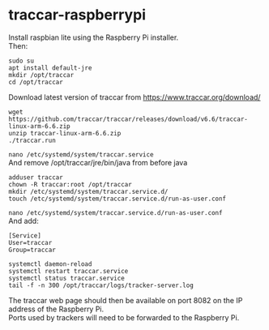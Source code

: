 # traccar-raspberrypi
Install raspbian lite using the Raspberry Pi installer.  
Then:

```
sudo su
apt install default-jre
mkdir /opt/traccar
cd /opt/traccar
```

Download latest version of traccar from https://www.traccar.org/download/

```
wget https://github.com/traccar/traccar/releases/download/v6.6/traccar-linux-arm-6.6.zip
unzip traccar-linux-arm-6.6.zip
./traccar.run
```

`nano /etc/systemd/system/traccar.service`  
And remove /opt/traccar/jre/bin/java from before java  

```
adduser traccar
chown -R traccar:root /opt/traccar
mkdir /etc/systemd/system/traccar.service.d/
touch /etc/systemd/system/traccar.service.d/run-as-user.conf
```

`nano /etc/systemd/system/traccar.service.d/run-as-user.conf`  
And add:  
```
[Service]
User=traccar
Group=traccar
```

```
systemctl daemon-reload
systemctl restart traccar.service
systemctl status traccar.service
tail -f -n 300 /opt/traccar/logs/tracker-server.log
```

The traccar web page should then be available on port 8082 on the IP address of the Raspberry Pi.  
Ports used by trackers will need to be forwarded to the Raspberry Pi.
